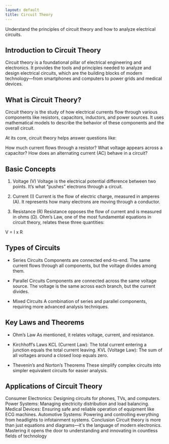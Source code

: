 ```yaml
---
layout: default
title: Circuit Theory
---
```


Understand the principles of circuit theory and how to analyze electrical circuits.

## Introduction to Circuit Theory
Circuit theory is a foundational pillar of electrical engineering and electronics. It provides the tools and principles needed to analyze and design electrical circuits, which are the building blocks of modern technology—from smartphones and computers to power grids and medical devices.

## What is Circuit Theory?
Circuit theory is the study of how electrical currents flow through various components like resistors, capacitors, inductors, and power sources. It uses mathematical models to describe the behavior of these components and the overall circuit.

At its core, circuit theory helps answer questions like:

How much current flows through a resistor?
What voltage appears across a capacitor?
How does an alternating current (AC) behave in a circuit?
## Basic Concepts
1. Voltage (V)
Voltage is the electrical potential difference between two points. It’s what “pushes” electrons through a circuit.

2. Current (I)
Current is the flow of electric charge, measured in amperes (A). It represents how many electrons are moving through a conductor.

3. Resistance (R)
Resistance opposes the flow of current and is measured in ohms (Ω). Ohm’s Law, one of the most fundamental equations in circuit theory, relates these three quantities:

V = I x R

## Types of Circuits
- Series Circuits
Components are connected end-to-end. The same current flows through all components, but the voltage divides among them.

- Parallel Circuits
Components are connected across the same voltage source. The voltage is the same across each branch, but the current divides.

- Mixed Circuits
A combination of series and parallel components, requiring more advanced analysis techniques.

## Key Laws and Theorems
- Ohm’s Law
As mentioned, it relates voltage, current, and resistance.

- Kirchhoff’s Laws
KCL (Current Law): The total current entering a junction equals the total current leaving.
KVL (Voltage Law): The sum of all voltages around a closed loop equals zero.
- Thevenin’s and Norton’s Theorems
These simplify complex circuits into simpler equivalent circuits for easier analysis.

## Applications of Circuit Theory
Consumer Electronics: Designing circuits for phones, TVs, and computers.
Power Systems: Managing electricity distribution and load balancing.
Medical Devices: Ensuring safe and reliable operation of equipment like ECG machines.
Automotive Systems: Powering and controlling everything from headlights to infotainment systems.
Conclusion
Circuit theory is more than just equations and diagrams—it's the language of modern electronics. Mastering it opens the door to understanding and innovating in countless fields of technology
